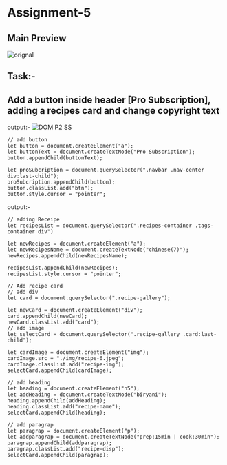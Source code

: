 # Assignment-5
## Main Preview
![orignal](https://user-images.githubusercontent.com/97457589/215742895-cb0662b3-85c0-4811-9ace-9b0f0c666062.png)

## Task:-
## Add a button inside header [Pro Subscription], adding a recipes card and change copyright text
output:-
![DOM P2 SS](https://user-images.githubusercontent.com/97457589/215744447-a6172f77-9ad4-4709-9adf-7cfc6d5f2e32.png)


```
// add button
let button = document.createElement("a");
let buttonText = document.createTextNode("Pro Subscription");
button.appendChild(buttonText);

let proSubcription = document.querySelector(".navbar .nav-center div:last-child");
proSubcription.appendChild(button);
button.classList.add("btn");
button.style.cursor = "pointer";
```

output:-
```
// adding Receipe
let recipesList = document.querySelector(".recipes-container .tags-container div")

let newRecipes = document.createElement("a");
let newRecipesName = document.createTextNode("chinese(7)");
newRecipes.appendChild(newRecipesName);

recipesList.appendChild(newRecipes);
recipesList.style.cursor = "pointer";

// Add recipe card
// add div
let card = document.querySelector(".recipe-gallery");

let newCard = document.createElement("div");
card.appendChild(newCard);
newCard.classList.add("card");
// add image
let selectCard = document.querySelector(".recipe-gallery .card:last-child");

let cardImage = document.createElement("img");
cardImage.src = "./img/recipe-6.jpeg";
cardImage.classList.add("recipe-img");
selectCard.appendChild(cardImage);

// add heading 
let heading = document.createElement("h5");
let addHeading = document.createTextNode("biryani");
heading.appendChild(addHeading);
heading.classList.add("recipe-name");
selectCard.appendChild(heading);

// add paragrap
let paragrap = document.createElement("p");
let addparagrap = document.createTextNode("prep:15min | cook:30min");
paragrap.appendChild(addparagrap);
paragrap.classList.add("recipe-disp");
selectCard.appendChild(paragrap);

```

